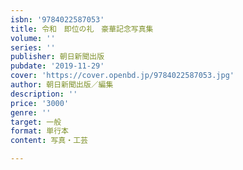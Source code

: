 ```yaml
---
isbn: '9784022587053'
title: 令和　即位の礼　豪華記念写真集
volume: ''
series: ''
publisher: 朝日新聞出版
pubdate: '2019-11-29'
cover: 'https://cover.openbd.jp/9784022587053.jpg'
author: 朝日新聞出版／編集
description: ''
price: '3000'
genre: ''
target: 一般
format: 単行本
content: 写真・工芸

---
```

